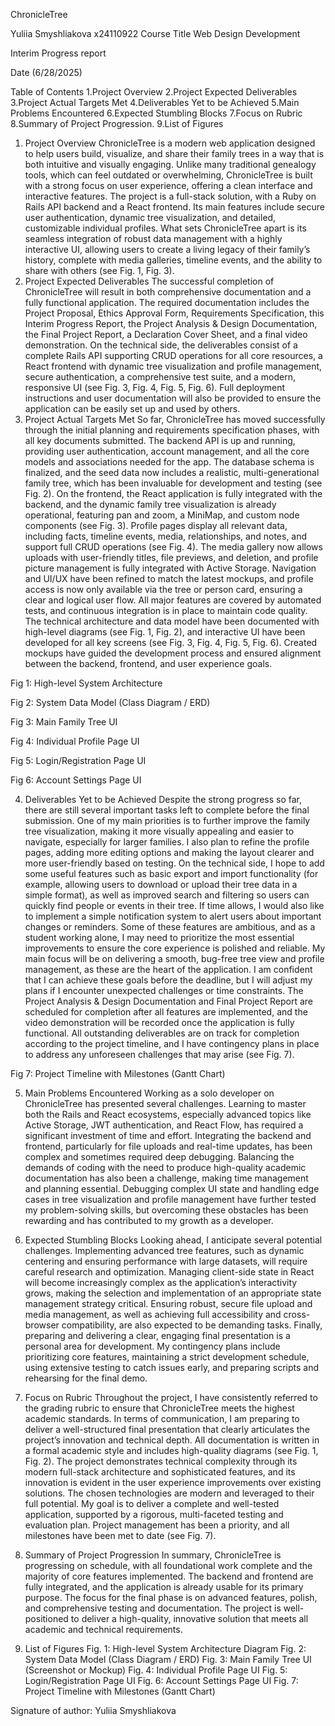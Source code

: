



ChronicleTree







Yuliia Smyshliakova
x24110922
Course Title
Web Design Development



Interim Progress report

Date (6/28/2025)


Table of Contents
1.Project Overview
2.Project Expected Deliverables
3.Project Actual Targets Met
4.Deliverables Yet to be Achieved
5.Main Problems Encountered
6.Expected Stumbling Blocks
7.Focus on Rubric
8.Summary of Project Progression. 
9.List of Figures
1. Project Overview
ChronicleTree is a modern web application designed to help users build, visualize, and share their family trees in a way that is both intuitive and visually engaging. Unlike many traditional genealogy tools, which can feel outdated or overwhelming, ChronicleTree is built with a strong focus on user experience, offering a clean interface and interactive features. The project is a full-stack solution, with a Ruby on Rails API backend and a React frontend. Its main features include secure user authentication, dynamic tree visualization, and detailed, customizable individual profiles. What sets ChronicleTree apart is its seamless integration of robust data management with a highly interactive UI, allowing users to create a living legacy of their family’s history, complete with media galleries, timeline events, and the ability to share with others (see Fig. 1, Fig. 3).
2. Project Expected Deliverables
The successful completion of ChronicleTree will result in both comprehensive documentation and a fully functional application. The required documentation includes the Project Proposal, Ethics Approval Form, Requirements Specification, this Interim Progress Report, the Project Analysis & Design Documentation, the Final Project Report, a Declaration Cover Sheet, and a final video demonstration. On the technical side, the deliverables consist of a complete Rails API supporting CRUD operations for all core resources, a React frontend with dynamic tree visualization and profile management, secure authentication, a comprehensive test suite, and a modern, responsive UI (see Fig. 3, Fig. 4, Fig. 5, Fig. 6). Full deployment instructions and user documentation will also be provided to ensure the application can be easily set up and used by others.
3. Project Actual Targets Met
So far, ChronicleTree has moved successfully through the initial planning and requirements specification phases, with all key documents submitted. The backend API is up and running, providing user authentication, account management, and all the core models and associations needed for the app. The database schema is finalized, and the seed data now includes a realistic, multi-generational family tree, which has been invaluable for development and testing (see Fig. 2).
On the frontend, the React application is fully integrated with the backend, and the dynamic family tree visualization is already operational, featuring pan and zoom, a MiniMap, and custom node components (see Fig. 3). Profile pages display all relevant data, including facts, timeline events, media, relationships, and notes, and support full CRUD operations (see Fig. 4). The media gallery now allows uploads with user-friendly titles, file previews, and deletion, and profile picture management is fully integrated with Active Storage. Navigation and UI/UX have been refined to match the latest mockups, and profile access is now only available via the tree or person card, ensuring a clear and logical user flow. All major features are covered by automated tests, and continuous integration is in place to maintain code quality.
The technical architecture and data model have been documented with high-level diagrams (see Fig. 1, Fig. 2), and interactive UI have been developed for all key screens (see Fig. 3, Fig. 4, Fig. 5, Fig. 6). Created mockups have guided the development process and ensured alignment between the backend, frontend, and user experience goals.

Fig 1: High-level System Architecture

Fig 2: System Data Model (Class Diagram / ERD)

Fig 3: Main Family Tree UI

Fig 4: Individual Profile Page UI

Fig 5: Login/Registration Page UI

Fig 6: Account Settings Page UI

4. Deliverables Yet to be Achieved
Despite the strong progress so far, there are still several important tasks left to complete before the final submission. One of my main priorities is to further improve the family tree visualization, making it more visually appealing and easier to navigate, especially for larger families. I also plan to refine the profile pages, adding more editing options and making the layout clearer and more user-friendly based on testing.
On the technical side, I hope to add some useful features such as basic export and import functionality (for example, allowing users to download or upload their tree data in a simple format), as well as improved search and filtering so users can quickly find people or events in their tree. If time allows, I would also like to implement a simple notification system to alert users about important changes or reminders.
Some of these features are ambitious, and as a student working alone, I may need to prioritize the most essential improvements to ensure the core experience is polished and reliable. My main focus will be on delivering a smooth, bug-free tree view and profile management, as these are the heart of the application. I am confident that I can achieve these goals before the deadline, but I will adjust my plans if I encounter unexpected challenges or time constraints.
The Project Analysis & Design Documentation and Final Project Report are scheduled for completion after all features are implemented, and the video demonstration will be recorded once the application is fully functional. All outstanding deliverables are on track for completion according to the project timeline, and I have contingency plans in place to address any unforeseen challenges that may arise (see Fig. 7).

Fig 7: Project Timeline with Milestones (Gantt Chart)

5. Main Problems Encountered
Working as a solo developer on ChronicleTree has presented several challenges. Learning to master both the Rails and React ecosystems, especially advanced topics like Active Storage, JWT authentication, and React Flow, has required a significant investment of time and effort. Integrating the backend and frontend, particularly for file uploads and real-time updates, has been complex and sometimes required deep debugging. Balancing the demands of coding with the need to produce high-quality academic documentation has also been a challenge, making time management and planning essential. Debugging complex UI state and handling edge cases in tree visualization and profile management have further tested my problem-solving skills, but overcoming these obstacles has been rewarding and has contributed to my growth as a developer.
6. Expected Stumbling Blocks
Looking ahead, I anticipate several potential challenges. Implementing advanced tree features, such as dynamic centering and ensuring performance with large datasets, will require careful research and optimization. Managing client-side state in React will become increasingly complex as the application’s interactivity grows, making the selection and implementation of an appropriate state management strategy critical. Ensuring robust, secure file upload and media management, as well as achieving full accessibility and cross-browser compatibility, are also expected to be demanding tasks. Finally, preparing and delivering a clear, engaging final presentation is a personal area for development. My contingency plans include prioritizing core features, maintaining a strict development schedule, using extensive testing to catch issues early, and preparing scripts and rehearsing for the final demo.
7. Focus on Rubric
Throughout the project, I have consistently referred to the grading rubric to ensure that ChronicleTree meets the highest academic standards. In terms of communication, I am preparing to deliver a well-structured final presentation that clearly articulates the project’s innovation and technical depth. All documentation is written in a formal academic style and includes high-quality diagrams (see Fig. 1, Fig. 2). The project demonstrates technical complexity through its modern full-stack architecture and sophisticated features, and its innovation is evident in the user experience improvements over existing solutions. The chosen technologies are modern and leveraged to their full potential. My goal is to deliver a complete and well-tested application, supported by a rigorous, multi-faceted testing and evaluation plan. Project management has been a priority, and all milestones have been met to date (see Fig. 7).

8. Summary of Project Progression
In summary, ChronicleTree is progressing on schedule, with all foundational work complete and the majority of core features implemented. The backend and frontend are fully integrated, and the application is already usable for its primary purpose. The focus for the final phase is on advanced features, polish, and comprehensive testing and documentation. The project is well-positioned to deliver a high-quality, innovative solution that meets all academic and technical requirements.
9. List of Figures
Fig. 1: High-level System Architecture Diagram
Fig. 2: System Data Model (Class Diagram / ERD)
Fig. 3: Main Family Tree UI (Screenshot or Mockup)
Fig. 4: Individual Profile Page UI
Fig. 5: Login/Registration Page UI
Fig. 6: Account Settings Page UI
Fig. 7: Project Timeline with Milestones (Gantt Chart)

Signature of author:
Yuliia Smyshliakova 